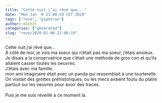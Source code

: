 ```yaml
---
title: "Cette nuit j’ai rêvé que..."
date: "Mon Jan  6 21:08:19 CET 2020"
tags: ["reve", "pipotron"]
author: m1ch3l
categories: ["generated"]
slug: "reve/2020-01-06-21:08:19"
---
```


Cette nuit j’ai rêvé que...<br>
À côté de moi, je vois ma soeur qui n’était pas ma soeur, j’étais anxieux.<br>
Je disais a la conservatrice que c’était une methode de gros con et qu’ils allaient casser toutes les oeuvres.<br>
J’étais avec ma famille.<br>
mon ami imaginaire était avec un panda qui ressemblait à une tourterelle.<br>
On visitait des grottes préhistoriques, ou les mecs avaient foutu du platre partout sur les oeuvres pour avoir des traces.<br>
<br>
Puis je me suis réveillé à ce moment là.<br>
<br>
